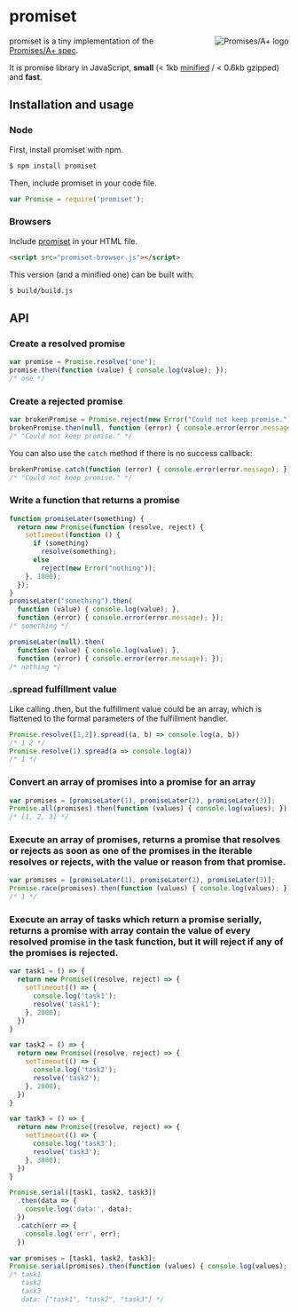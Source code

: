 # promiset
<a href="http://promises-aplus.github.com/promises-spec">
  <img src="http://promises-aplus.github.com/promises-spec/assets/logo-small.png"
       alt="Promises/A+ logo" title="Promises/A+ 1.0 compliant" align="right" />
</a>

promiset is a tiny implementation of the [Promises/A+ spec](http://promises-aplus.github.com/promises-spec/).

It is promise library in JavaScript, **small** (< 1kb [minified](https://raw.github.com/RubenVerborgh/promiset/dist/promiset-node.js) / < 0.6kb gzipped) and **fast**.

## Installation and usage
### Node
First, install promiset with npm.
```bash
$ npm install promiset
```

Then, include promiset in your code file.
```javascript
var Promise = require('promiset');
```

### Browsers
Include [promiset](https://raw.github.com/quanru/promiscuous/dist/promiset-browser.js) in your HTML file.
```html
<script src="promiset-browser.js"></script>
```

This version (and a minified one) can be built with:
```bash
$ build/build.js
```

## API
### Create a resolved promise
```javascript
var promise = Promise.resolve("one");
promise.then(function (value) { console.log(value); });
/* one */
```

### Create a rejected promise
```javascript
var brokenPromise = Promise.reject(new Error("Could not keep promise."));
brokenPromise.then(null, function (error) { console.error(error.message); });
/* "Could not keep promise." */
```

You can also use the `catch` method if there is no success callback:

```javascript
brokenPromise.catch(function (error) { console.error(error.message); });
/* "Could not keep promise." */
```

### Write a function that returns a promise
```javascript
function promiseLater(something) {
  return new Promise(function (resolve, reject) {
    setTimeout(function () {
      if (something)
        resolve(something);
      else
        reject(new Error("nothing"));
    }, 1000);
  });
}
promiseLater("something").then(
  function (value) { console.log(value); },
  function (error) { console.error(error.message); });
/* something */

promiseLater(null).then(
  function (value) { console.log(value); },
  function (error) { console.error(error.message); });
/* nothing */
```

### .spread fulfillment value
Like calling .then, but the fulfillment value could be an array, which is flattened to the formal parameters of the fulfillment handler.

```javascript
Promise.resolve([1,2]).spread((a, b) => console.log(a, b))
/* 1 2 */
Promise.resolve(1).spread(a => console.log(a))
/* 1 */
```

### Convert an array of promises into a promise for an array
```javascript
var promises = [promiseLater(1), promiseLater(2), promiseLater(3)];
Promise.all(promises).then(function (values) { console.log(values); });
/* [1, 2, 3] */
```

### Execute an array of promises, returns a promise that resolves or rejects as soon as one of the promises in the iterable resolves or rejects, with the value or reason from that promise.
```javascript
var promises = [promiseLater(1), promiseLater(2), promiseLater(3)];
Promise.race(promises).then(function (values) { console.log(values); });
/* 1 */
```

### Execute an array of tasks which return a promise serially, returns a promise with array contain the value of every resolved promise in the task function, but it will reject if any of the promises is rejected.
```javascript
var task1 = () => {
  return new Promise((resolve, reject) => {
    setTimeout(() => {
      console.log('task1');
      resolve('task1');
    }, 2000);
  })
}

var task2 = () => {
  return new Promise((resolve, reject) => {
    setTimeout(() => {
      console.log('task2');
      resolve('task2');
    }, 2000);
  })
}

var task3 = () => {
  return new Promise((resolve, reject) => {
    setTimeout(() => {
      console.log('task3');
      resolve('task3');
    }, 3000);
  })
}

Promise.serial([task1, task2, task3])
  .then(data => {
    console.log('data:', data);
  })
  .catch(err => {
    console.log('err', err);
  })

var promises = [task1, task2, task3];
Promise.serial(promises).then(function (values) { console.log(values); });
/* task1
   task2
   task3
   data: ["task1", "task2", "task3"] */
```
